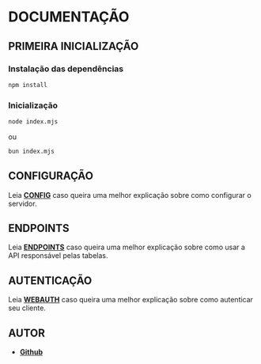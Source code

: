 # DOCUMENTAÇÃO

## PRIMEIRA INICIALIZAÇÃO

### Instalação das dependências

```bash
npm install
```
### Inicialização

```bash 
node index.mjs
```

ou 

```bash
bun index.mjs
```

## **CONFIGURAÇÃO**

Leia [**CONFIG**](https://github.com/Kruceo/compra-simples/tree/main/backend/docs/CONFIG.md) caso queira uma melhor explicação sobre como configurar o servidor.

## **ENDPOINTS**



Leia [**ENDPOINTS**](https://github.com/Kruceo/compra-simples/tree/main/backend/docs/ENDPOINTS.md) caso queira uma melhor explicação sobre como usar a API responsável pelas tabelas.


## **AUTENTICAÇÃO**

Leia [**WEBAUTH**](https://github.com/Kruceo/compra-simples/tree/main/backend/docs/WEBAUTH.md) caso queira uma melhor explicação sobre como autenticar seu cliente.

## AUTOR

- [**Github**](https://github.com/Kruceo)

